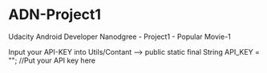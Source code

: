 # ADN-Project1
Udacity Android Developer Nanodgree - Project1 - Popular Movie-1


Input your API-KEY into Utils/Contant --> public static final String API_KEY = ""; //Put your API key here
